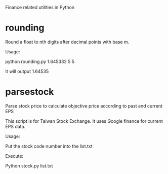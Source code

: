 Finance related utilities in Python

# rounding

Round a float to nth digits after decimal points with base m.

Usage:

python rounding.py 1.645332 5 5

It will output 1.64535

# parsestock

Parse stock price to calculate objective price according to past and current EPS

This script is for Taiwan Stock Exchange. It uses Google finance for current EPS data.

Usage:

Put the stock code number into the list.txt

Execute:

Python stock.py list.txt
